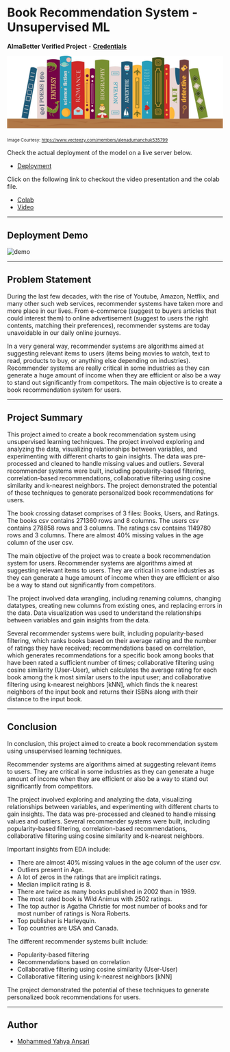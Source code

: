# Book Recommendation System - Unsupervised ML


**AlmaBetter Verified Project** - [**Credentials**](https://certificates.almabetter.com/en/verify/74677315304391/)

![banner](banner.png)

<font size=1>Image Courtesy: https://www.vecteezy.com/members/alenadumanchuk535799</font>

Check the actual deployment of the model on a live server below.
- [Deployment](https://bookrec.pythonanywhere.com/)

Click on the following link to checkout the video presentation and the colab file.
- [Colab](https://github.com/novus-afk/BookRecommender/blob/master/Book_Recommendation_System.ipynb)
- [Video](https://youtu.be/V51mithhv6A)

---

## Deployment Demo

![demo](demo.gif)

---

## Problem Statement

During the last few decades, with the rise of Youtube, Amazon, Netflix, and many other such web services, recommender systems have taken more and more place in our lives. From e-commerce (suggest to buyers articles that could interest them) to online advertisement (suggest to users the right contents, matching their preferences), recommender systems are today unavoidable in our daily online journeys.

In a very general way, recommender systems are algorithms aimed at suggesting relevant items to users (items being movies to watch, text to read, products to buy, or anything else depending on industries). Recommender systems are really critical in some industries as they can generate a huge amount of income when they are efficient or also be a way to stand out significantly from competitors. The main objective is to create a book recommendation system for users.

---

## Project Summary

This project aimed to create a book recommendation system using unsupervised learning techniques. The project involved exploring and analyzing the data, visualizing relationships between variables, and experimenting with different charts to gain insights. The data was pre-processed and cleaned to handle missing values and outliers. Several recommender systems were built, including popularity-based filtering, correlation-based recommendations, collaborative filtering using cosine similarity and k-nearest neighbors. The project demonstrated the potential of these techniques to generate personalized book recommendations for users.

The book crossing dataset comprises of 3 files: Books, Users, and Ratings. The books csv contains 271360 rows and 8 columns. The users csv contains 278858 rows and 3 columns. The ratings csv contains 1149780 rows and 3 columns. There are almost 40% missing values in the age column of the user csv.

The main objective of the project was to create a book recommendation system for users. Recommender systems are algorithms aimed at suggesting relevant items to users. They are critical in some industries as they can generate a huge amount of income when they are efficient or also be a way to stand out significantly from competitors.

The project involved data wrangling, including renaming columns, changing datatypes, creating new columns from existing ones, and replacing errors in the data. Data visualization was used to understand the relationships between variables and gain insights from the data.

Several recommender systems were built, including popularity-based filtering, which ranks books based on their average rating and the number of ratings they have received; recommendations based on correlation, which generates recommendations for a specific book among books that have been rated a sufficient number of times; collaborative filtering using cosine similarity (User-User), which calculates the average rating for each book among the k most similar users to the input user; and collaborative filtering using k-nearest neighbors [kNN], which finds the k nearest neighbors of the input book and returns their ISBNs along with their distance to the input book.

---

## Conclusion

In conclusion, this project aimed to create a book recommendation system using unsupervised learning techniques.

Recommender systems are algorithms aimed at suggesting relevant items to users. They are critical in some industries as they can generate a huge amount of income when they are efficient or also be a way to stand out significantly from competitors.

The project involved exploring and analyzing the data, visualizing relationships between variables, and experimenting with different charts to gain insights. The data was pre-processed and cleaned to handle missing values and outliers. Several recommender systems were built, including popularity-based filtering, correlation-based recommendations, collaborative filtering using cosine similarity and k-nearest neighbors.

Important insights from EDA include:

- There are almost 40% missing values in the age column of the user csv.
- Outliers present in Age.
- A lot of zeros in the ratings that are implicit ratings.
- Median implicit rating is 8.
- There are twice as many books published in 2002 than in 1989.
- The most rated book is Wild Animus with 2502 ratings.
- The top author is Agatha Christie for most number of books and for most number of ratings is Nora Roberts.
- Top publisher is Harleyquin.
- Top countries are USA and Canada.

The different recommender systems built include:

- Popularity-based filtering
- Recommendations based on correlation
- Collaborative filtering using cosine similarity (User-User)
- Collaborative filtering using k-nearest neighbors [kNN]

The project demonstrated the potential of these techniques to generate personalized book recommendations for users.

---

## Author

- [Mohammed Yahya Ansari](https://www.linkedin.com/in/yahya-ansari/)
